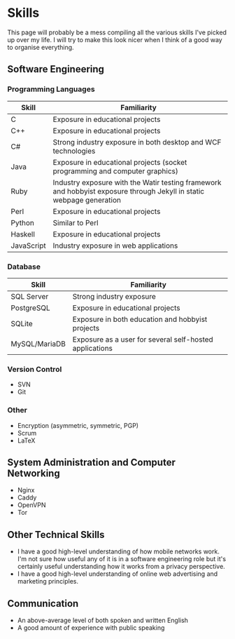 # Skills

This page will probably be a mess compiling all the various skills I've picked up over my life. I will try to make this look nicer when I think of a good way to organise everything.

## Software Engineering

### Programming Languages

| Skill | Familiarity |
| -- | -- |
| C | Exposure in educational projects |
| C++ | Exposure in educational projects |
| C# | Strong industry exposure in both desktop and WCF technologies |
| Java | Exposure in educational projects (socket programming and computer graphics) |
| Ruby | Industry exposure with the Watir testing framework and hobbyist exposure through Jekyll in static webpage generation |
| Perl | Exposure in educational projects |
| Python | Similar to Perl |
| Haskell | Exposure in educational projects |
| JavaScript | Industry exposure in web applications |

### Database
| Skill | Familiarity |
| -- | -- |
| SQL Server | Strong industry exposure |
| PostgreSQL | Exposure in educational projects |
| SQLite | Exposure in both education and hobbyist projects |
| MySQL/MariaDB | Exposure as a user for several self-hosted applications |

### Version Control
* SVN
* Git

### Other
* Encryption (asymmetric, symmetric, PGP)
* Scrum
* LaTeX

## System Administration and Computer Networking
* Nginx
* Caddy
* OpenVPN
* Tor

## Other Technical Skills
* I have a good high-level understanding of how mobile networks work. I'm not sure how useful any of it is in a software engineering role but it's certainly useful understanding how it works from a privacy perspective.
* I have a good high-level understanding of online web advertising and marketing principles.

## Communication
* An above-average level of both spoken and written English
* A good amount of experience with public speaking
